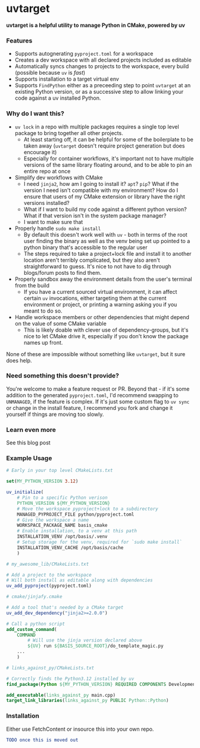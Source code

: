 # uvtarget

**uvtarget is a helpful utility to manage Python in CMake, powered by uv**

### Features
* Supports autognerating `pyproject.toml` for a workspace
* Creates a dev workspace with all declared projects included as editable
* Automatically syncs changes to projects to the workspace, every build (possible because `uv` is *fast*)
* Supports installation to a target virtual env
* Supports `FindPython` either as a preceeding step to point `uvtarget` at an existing Python version, or as a successive step to allow linking your code against a uv installed Python.

### Why do I want this?
* `uv lock` in a repo with multiple packages requires a single top level package to bring together all other projects. 
    * At least starting off, it can be helpful for some of the boilerplate to be taken away (`uvtarget` doesn't require project generation but does encourage it)
    * Especially for container workflows, it's important not to have multiple versions of the same library floating around, and to be able to pin an entire repo at once
* Simplify dev workflows with CMake
    * I need `jinja2`, how am I going to install it? `apt`? `pip`? What if the version I need isn't compatible with my environment? How do I ensure that users of my CMake extension or library have the right versions installed?
    * What if I want to build my code against a different python version? What if that version isn't in the system package manager?
    * I want to make sure that 
* Properly handle `sudo make install`
    * By default this doesn't work well with `uv` - both in terms of the root user finding the binary as well as the venv being set up pointed to a python binary that's accessible to the regular user
    * The steps required to take a project+lock file and install it to another location aren't terribly complicated, but they also aren't straightforward to guess. It's nice to not have to dig through blogs/forum posts to find them.
* Properly sandbox away the environment details from the user's terminal from the build
    * If you have a current sourced virtual environment, it can affect certain `uv` invocations, either targeting them at the current environment or project, or printing a warning asking you if you meant to do so.
* Handle workspace members or other dependencies that might depend on the value of some CMake variable
    * This is likely doable with clever use of dependency-groups, but it's nice to let CMake drive it, especially if you don't know the package names up front.

None of these are impossible without something like `uvtarget`, but it sure does help.

### Need something this doesn't provide?

You're welcome to make a feature request or PR. Beyond that - if it's some addition to the generated `pyproject.toml`, I'd recommend swapping to `UNMANAGED`, if the feature is complex. If it's just some custom flag to `uv sync` or change in the install feature, I recommend you fork and change it yourself if things are moving too slowly.

### Learn even more
See this blog post

### Example Usage
```cmake
# Early in your top level CMakeLists.txt

set(MY_PYTHON_VERSION 3.12)

uv_initialize(
    # Pin to a specific Python verison
    PYTHON_VERSION ${MY_PYTHON_VERSION}
    # Move the workspace pyproject+lock to a subdirectory
    MANAGED_PYPROJECT_FILE python/pyproject.toml
    # Give the workspace a name
    WORKSPACE_PACKAGE_NAME basis_cmake
    # Enable installation, to a venv at this path
    INSTALLATION_VENV /opt/basis/.venv
    # Setup storage for the venv, required for `sudo make install`
    INSTALLATION_VENV_CACHE /opt/basis/cache
    )
```

```cmake
# my_awesome_lib/CMakeLists.txt

# Add a project to the workspace
# Will both install as editable along with dependencies
uv_add_pyproject(pyproject.toml)
```

```cmake
# cmake/jinjafy.cmake

# Add a tool that's needed by a CMake target
uv_add_dev_dependency("jinja2>=2.0.0")

# Call a python script
add_custom_command(
    COMMAND
        # Will use the jinja version declared above
        ${UV} run ${BASIS_SOURCE_ROOT}/do_template_magic.py 
    ...
    )
```

```cmake
# links_against_py/CMakeLists.txt

# Correctly finds the Python3.12 installed by uv
find_package(Python ${MY_PYTHON_VERSION} REQUIRED COMPONENTS Development Interpreter)

add_executable(links_against_py main.cpp)
target_link_libraries(links_against_py PUBLIC Python::Python)
```

### Installation

Either use FetchContent or insource this into your own repo.

```cmake
TODO once this is moved out

```